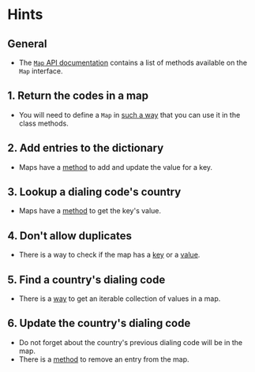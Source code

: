 # Hints

## General

- The [`Map` API documentation][map-docs] contains a list of methods available on the `Map` interface.

## 1. Return the codes in a map

- You will need to define a `Map` in [such a way][declaring-members] that you can use it in the class methods.

## 2. Add entries to the dictionary

- Maps have a [method][map-put-docs] to add and update the value for a key.

## 3. Lookup a dialing code's country

- Maps have a [method][map-get-docs] to get the key's value.

## 4. Don't allow duplicates

- There is a way to check if the map has a [key][map-contains-key-docs] or a [value][map-contains-value-docs].

## 5. Find a country's dialing code

- There is a [way][map-values-docs] to get an iterable collection of values in a map.

## 6. Update the country's dialing code

- Do not forget about the country's previous dialing code will be in the map.
- There is a [method][map-remove-docs] to remove an entry from the map.

[declaring-members]: https://dev.java/learn/classes-objects/creating-classes/#declaring-members
[map-docs]: https://docs.oracle.com/en/java/javase/21/docs/api/java.base/java/util/Map.html
[map-put-docs]: https://docs.oracle.com/en/java/javase/21/docs/api/java.base/java/util/Map.html#put(K,V)
[map-get-docs]: https://docs.oracle.com/en/java/javase/21/docs/api/java.base/java/util/Map.html#get(java.lang.Object)
[map-contains-key-docs]: https://docs.oracle.com/en/java/javase/21/docs/api/java.base/java/util/Map.html#containsKey(java.lang.Object)
[map-contains-value-docs]: https://docs.oracle.com/en/java/javase/21/docs/api/java.base/java/util/Map.html#containsValue(java.lang.Object)
[map-values-docs]: https://docs.oracle.com/en/java/javase/21/docs/api/java.base/java/util/Map.html#values()
[map-remove-docs]: https://docs.oracle.com/en/java/javase/21/docs/api/java.base/java/util/Map.html#remove(java.lang.Object)